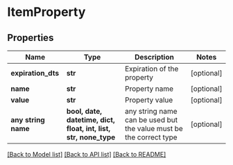 # ItemProperty


## Properties
Name | Type | Description | Notes
------------ | ------------- | ------------- | -------------
**expiration_dts** | **str** | Expiration of the property | [optional] 
**name** | **str** | Property name | [optional] 
**value** | **str** | Property value | [optional] 
**any string name** | **bool, date, datetime, dict, float, int, list, str, none_type** | any string name can be used but the value must be the correct type | [optional]

[[Back to Model list]](../README.md#documentation-for-models) [[Back to API list]](../README.md#documentation-for-api-endpoints) [[Back to README]](../README.md)


